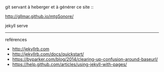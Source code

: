 git servant à heberger et à générer ce site ::

http://gllmar.github.io/mtgSonore/

jekyll serve

---
reférences

* http://jekyllrb.com
* http://jekyllrb.com/docs/quickstart/
* https://byparker.com/blog/2014/clearing-up-confusion-around-baseurl/
* https://help.github.com/articles/using-jekyll-with-pages/
